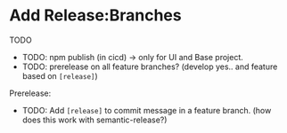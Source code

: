 # Add Release:Branches

TODO
- TODO: npm publish (in cicd) -> only for UI and Base project.
- TODO: prerelease on all feature branches? (develop yes.. and feature based on `[release]`)

Prerelease:
- TODO: Add `[release]` to commit message in a feature branch. (how does this work with semantic-release?)

